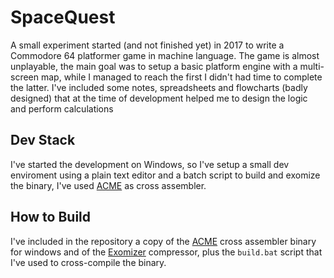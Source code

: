# SpaceQuest
A small experiment started (and not finished yet) in 2017 to write a Commodore 64 platformer game in machine language.
The game is almost unplayable, the main goal was to setup a basic platform engine with a multi-screen map, while I managed to reach the first I didn't had time to complete the latter.
I've included some notes, spreadsheets and flowcharts (badly designed) that at the time of development helped me to design the logic and perform calculations

## Dev Stack
I've started the development on Windows, so I've setup a small dev enviroment using a plain text editor and a batch script to build and exomize the binary, I've used [ACME](https://github.com/meonwax/acme) as cross assembler.

## How to Build
I've included in the repository a copy of the [ACME](https://github.com/meonwax/acme) cross assembler binary for windows and of the [Exomizer](https://bitbucket.org/magli143/exomizer/wiki/Home) compressor, plus the `build.bat` script that I've used to cross-compile the binary.